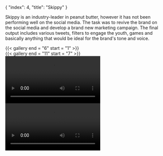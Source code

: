 {
  "index": 4,
  "title": "Skippy"
}

Skippy is an industry-leader in peanut butter, however it has not been performing well on the social media. The task was to revive the brand on the social media and develop a brand new marketing campaign. The final output includes various tweets, filters to engage the youth, games and basically anything that would be ideal for the brand's tone and voice.

<div
  w-flex = "~ wrap"
  w-gap = "5"
  w-m = "t-5"
  w-w = "full">
  <div
    w-w = "full md:gap2">
    {{< gallery end = "6" start = "1" >}}
  </div>
  <div
    w-position = "relative"
    w-w = "full md:gap2">
    {{< gallery end = "11" start = "7" >}}
    <div
      w-position = "absolute left-1/2 top-0"
      w-transform = "~ -translate-x-1/2"
      w-w = "3/4"
      w-z = "1">
      <img
        alt = ""
        src = "/projects/skippy/assets/img12-low.png"
        data-lazy = "/projects/skippy/assets/img12.png"
        w-object = "cover"
        w-transition = "duration-250 ease-in-out filter"
        w-w = "full"/>
    </div>
  </div>
</div>
<div
  w-flex = "~ wrap"
  w-m = "t-5">
  <video
    controls
    w-w = "full md:gap2">
    <source
      src = "/projects/skippy/assets/vid1.mp4"/>
  </video>
  <video
    controls
    w-w = "full md:gap2"
    w-m = "l-5">
    <source
      src = "/projects/skippy/assets/vid2.mp4"/>
  </video>
</div>